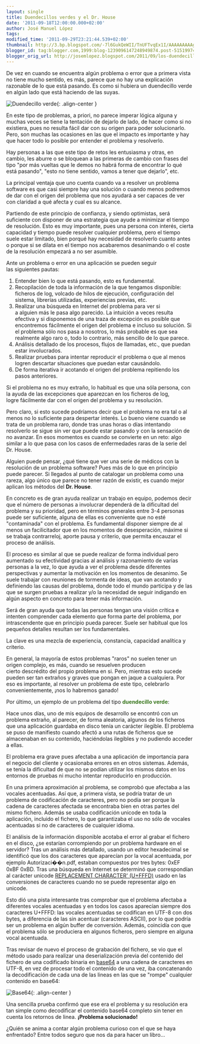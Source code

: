 ```yaml
---
layout: single
title: Duendecillos verdes y el Dr. House
date: '2011-09-18T12:00:00.000+02:00'
author: José Manuel López
tags: 
modified_time: '2011-09-29T23:21:44.539+02:00'
thumbnail: http://3.bp.blogspot.com/-7l6GukQeWII/TnUFTvqEx1I/AAAAAAAAAgQ/cZDScz4S6mo/s72-c/duende_verde.jpg
blogger_id: tag:blogger.com,1999:blog-1239096147248949874.post-5151997452437545170
blogger_orig_url: http://josemlopez.blogspot.com/2011/09/los-duendecillos-verdes-y-el-dr-house.html
---
```


De vez en cuando se encuentra algún problema o error que a primera vista no tiene mucho sentido, es más, parece que no hay una explicación razonable de lo que está pasando. Es como si hubiera un duendecillo verde en algún lado que está haciendo de las suyas.

![Duendecillo verde](http://3.bp.blogspot.com/-7l6GukQeWII/TnUFTvqEx1I/AAAAAAAAAgQ/cZDScz4S6mo/s200/duende_verde.jpg){: .align-center }

En este tipo de problemas, a priori, no parece imperar lógica alguna y muchas veces se tiene la tentación de dejarlo de lado, de hacer como si no existiera, pues no resulta fácil dar con su origen para poder solucionarlo. Pero, son muchas las ocasiones en las que el impacto es importante y hay que hacer todo lo posible por entender el problema y resolverlo.

Hay personas a las que este tipo de retos les entusiasma y otras, en cambio, les aburre o se bloquean a las primeras de cambio con frases del tipo "por más vueltas que le demos no habrá forma de encontrar lo qué está pasando", "esto no tiene sentido, vamos a tener que dejarlo", etc.

La principal ventaja que uno cuenta cuando va a resolver un problema software es que casi siempre hay una solución o cuando menos podremos de dar con el origen del problema que nos ayudará a ser capaces de ver con claridad a qué afecta y cual es su alcance.

Partiendo de este principio de confianza, y siendo optimistas, será suficiente con disponer de una estrategia que ayude a minimizar el tiempo de resolución. Esto es muy importante, pues una persona con interés, cierta capacidad y tiempo puede resolver cualquier problema, pero el tiempo suele estar limitado, bien porqué hay necesidad de resolverlo cuanto antes o porque si se dilata en el tiempo nos acabaremos desanimando o el coste de la resolución empezará a no ser asumible.

Ante un problema o error en una aplicación se pueden seguir las siguientes pautas:

1. Entender bien lo que está pasando, esto es fundamental.
2. Recopilación de toda la información de la que tengamos disponible: ficheros de log, volcado de hilos de ejecución, configuración del sistema, librerías utilizadas, experiencias previas, etc.
3. Realizar una búsqueda en Internet del problema para ver si a alguien más le pasa algo parecido. La intuición a veces resulta efectiva y si disponemos de una traza de excepción es posible que encontremos fácilmente el origen del problema e incluso su solución. Si el problema sólo nos pasa a nosotros, lo más probable es que sea realmente algo raro o, todo lo contrario, más sencillo de lo que parece.
4. Análisis detallado de los procesos, flujos de llamadas, etc., que puedan estar involucrados.
5. Realizar pruebas para intentar reproducir el problema o que al menos logren descartar situaciones que puedan estar causándolo.
6. De forma iterativa ir acotando el origen del problema repitiendo los pasos anteriores.

Si el problema no es muy extraño, lo habitual es que una sóla persona, con la ayuda de las excepciones que aparezcan en los ficheros de log, logre fácilmente dar con el origen del problema y su resolución.

Pero claro, si esto sucede podríamos decir que el problema no era tal o al menos no lo suficiente para despertar interés. Lo bueno viene cuando se trata de un problema raro, donde tras unas horas o días intentando resolverlo se sigue sin ver que puede estar pasando y con la sensación de no avanzar. En esos momentos es cuando se convierte en un reto: algo similar a lo que pasa con los casos de enfermedades raras de la serie del Dr. House.

Alguien puede pensar, ¿qué tiene que ver una serie de médicos con la resolución de un problema software? Pues más de lo que en principio puede parecer. Si llegados al punto de catalogar un problema como una rareza, algo único que parece no tener razón de existir, es cuando mejor aplican los métodos del **Dr. House**.

En concreto es de gran ayuda realizar un trabajo en equipo, podemos decir que el número de personas a involucrar dependerá de la dificultad del problema y su prioridad, pero en términos generales entre 3-4 personas puede ser suficiente, alguna de ellas es conveniente que no esté "contaminada" con el problema. Es fundamental disponer siempre de al menos un facilicitador que en los momentos de desesperación, máxime si se trabaja contrarreloj, aporte pausa y criterio, que permita encauzar el proceso de análisis.

El proceso es similar al que se puede realizar de forma individual pero aumentado su efectividad gracias al análisis y razonamiento de varias personas a la vez, lo que ayuda a ver el problema desde diferentes perspectivas y aumentar la motivación en los momentos de desanimo. Se suele trabajar con reuniones de tormenta de ideas, que van acotando y definiendo las causas del problema, donde todo el mundo participa y de las que se surgen pruebas a realizar y/o la necesidad de seguir indigando en algún aspecto en concreto para tener más información.

Será de gran ayuda que todas las personas tengan una visión crítica e intenten comprender cada elemento que forma parte del problema, por intrascendente que en principio pueda parecer. Suele ser habitual que los pequeños detalles resultan ser los fundamentales.

La clave es una mezcla de experiencia, constancia, capacidad analítica y criterio.

En general, la mayoría de estos problemas "raros" no suelen tener un origen complejo, es más, cuando se resuelven producen cierto descrédito del propio problema en si. Pero, mientras esto sucede pueden ser tan extraños y graves que pongan en jaque a cualquiera. Por eso es importante, al resolver un problema de este tipo, celebrarlo convenientemente, ¡nos lo habremos ganado!  

Por último, un ejemplo de un problema del tipo **<span class="Apple-style-span" style="color: #38761d;">duendecillo verde</span>**:

Hace unos días, uno de mis equipos de desarrollo se encontró con un problema extraño, al parecer, de forma aleatoria, algunos de los ficheros que una aplicación guardaba en disco tenía un carácter ilegible. El problema se puso de manifiesto cuando afectó a una rutas de ficheros que se almacenaban en su contenido, haciéndolas ilegibles y no pudiendo acceder a ellas.

El problema era grave pues afectaba a una aplicación de importancia para el negocio del cliente y ocasionaba errores en en otros sistemas. Además, se tenía la dificultad de que no se podían utilizar los mismos datos en los entornos de pruebas ni mucho intentar reproducirlo en producción.

En una primera aproximación al problema, se comprobó que afectaba a las vocales acentuadas. Así que, a primera vista, se podría tratar de un problema de codificación de caracteres, pero no podía ser porque la cadena de caracteres afectada se encontraba bien en otras partes del mismo fichero. Además se usaba codificación unicode en toda la aplicación, incluido el fichero, lo que garantizaba el uso no sólo de vocales acentuadas si no de caracteres de cualquier idioma.

El análisis de la información disponible acotaba el error al grabar el fichero en el disco, ¿se estarían corrompiendo por un problema hardware en el servidor? Tras un análisis más detallado, usando un editor hexadecimal se identificó que los dos caracteres que aparecían por la vocal acentuada, por ejemplo Autorizaci��n.pdf, estaban compuestos por tres bytes: 0xEF 0xBF 0xBD. Tras una búsqueda en Internet se determinó que correspondían al carácter unicode [REPLACEMENT CHARACTER' (U+FFFD)](http://www.fileformat.info/info/unicode/char/fffd/index.htm) usado en las conversiones de caracteres cuando no se puede representar algo en unicode.

Esto dió una pista interesante tras comprobar que el problema afectaba a diferentes vocales acentuadas y en todos los casos aparecían siempre dos caracteres U+FFFD: las vocales acentuadas se codifican en UTF-8 con dos bytes, a diferencia de las sin acentuar (caracteres ASCII), por lo que podría ser un problema en algún buffer de conversión. Además, coincidía con que el problema sólo se produciera en algunos ficheros, pero siempre en alguna vocal acentuada.

Tras revisar de nuevo el proceso de grabación del fichero, se vio que el método usado para realizar una deserialización previa del contenido del fichero de una codificado binaria en [base64](http://es.wikipedia.org/wiki/Base64) a una cadena de caracteres en UTF-8, en vez de procesar todo el contenido de una vez, iba concatenando la decodificación de cada una de las lineas en las que se "rompe" cualquier contenido en base64:

![Base64](http://1.bp.blogspot.com/-JFUr0OjoiHQ/TnTstGq7BfI/AAAAAAAAAgM/cFPi_HCMm8U/s640/Base64.PNG){: .align-center }

Una sencilla prueba confirmó que ese era el problema y su resolución era tan simple como decodificar el contenido base64 completo sin tener en cuenta los retornos de linea. **¡Problema solucionado!**  

¿Quién se anima a contar algún problema curioso con el que se haya enfrentado? Entre todos seguro que nos da para hacer un libro...